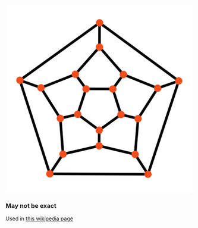 ![The vector graphic](3-optimized.svg)

### May not be exact

Used in [this wikipedia page](https://en.wikipedia.org/wiki/Planar_graph)
